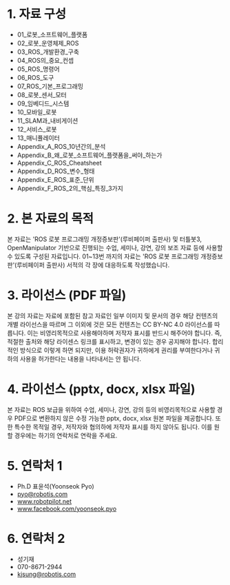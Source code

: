 # 1. 자료 구성
- 01_로봇_소프트웨어_플랫폼
- 02_로봇_운영체제_ROS
- 03_ROS_개발환경_구축
- 04_ROS의_중요_컨셉
- 05_ROS_명령어
- 06_ROS_도구
- 07_ROS_기본_프로그래밍
- 08_로봇_센서_모터
- 09_임베디드_시스템
- 10_모바일_로봇
- 11_SLAM과_내비게이션
- 12_서비스_로봇
- 13_매니퓰레이터
- Appendix_A_ROS_10년간의_분석
- Appendix_B_왜_로봇_소프트웨어_플랫폼을_써야_하는가
- Appendix_C_ROS_Cheatsheet
- Appendix_D_ROS_변수_형태
- Appendix_E_ROS_표준_단위
- Appendix_F_ROS_2의_핵심_특징_3가지

# 2. 본 자료의 목적
본 자료는 'ROS 로봇 프로그래밍 개정증보판'(루비페이퍼 출판사) 및 터틀봇3, OpenManipulator 기반으로 진행되는 수업, 세미나, 강연, 강의 보조 자료 등에 사용할 수 있도록 구성된 자료입니다. 01~13번 까지의 자료는 'ROS 로봇 프로그래밍 개정증보판'(루비페이퍼 출판사) 서적의 각 장에 대응하도록 작성했습니다.

# 3. 라이선스 (PDF 파일)
본 강의 자료는 자료에 포함된 참고 자료인 일부 이미지 및 문서의 경우 해당 컨텐츠의 개별 라이선스을 따르며 그 이외에 것은 모든 컨텐츠는 CC BY-NC 4.0 라이선스를 따릅니다. 이는 비영리목적으로 사용해야하며 저작자 표시를 반드시 해주어야 합니다. 즉, 적절한 출처와 해당 라이센스 링크를 표시하고, 변경이 있는 경우 공지해야 합니다. 합리적인 방식으로 이렇게 하면 되지만, 이용 허락권자가 귀하에게 권리를 부여한다거나 귀하의 사용을 허가한다는 내용을 나타내서는 안 됩니다.

# 4. 라이선스 (pptx, docx, xlsx 파일)
본 자료는 ROS 보급을 위하여 수업, 세미나, 강연, 강의 등의 비영리목적으로 사용할 경우 PDF으로 변환하지 않은 수정 가능한 pptx, docx, xlsx 원본 파일을 제공합니다. 또한 특수한 목적일 경우, 저작자와 협의하에 저작자 표시를 하지 않아도 됩니다. 이를 원할 경우에는 하기의 연락처로 연락을 주세요.

# 5. 연락처 1
- Ph.D 표윤석(Yoonseok Pyo)
- pyo@robotis.com
- www.robotpilot.net
- www.facebook.com/yoonseok.pyo

# 6. 연락처 2
- 성기재
- 070-8671-2944
- kjsung@robotis.com
